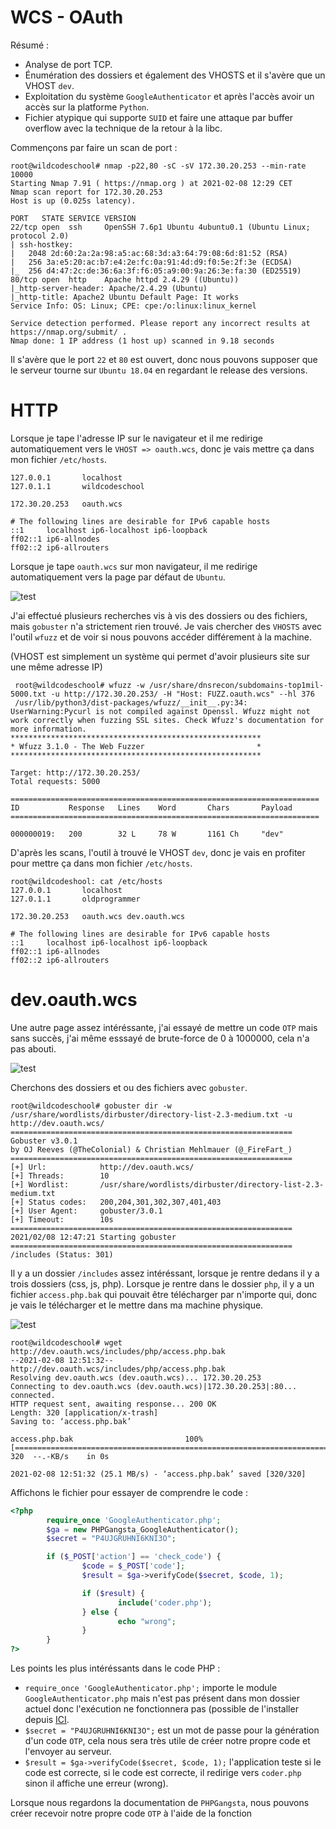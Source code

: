 # WCS - OAuth

Résumé :
  - Analyse de port TCP.
  - Énumération des dossiers et également des VHOSTS et il s'avère que un VHOST `dev`.
  - Exploitation du système `GoogleAuthenticator` et après l'accès avoir un accès sur la platforme `Python`.
  - Fichier atypique qui supporte `SUID` et faire une attaque par buffer overflow avec la technique de la retour à la libc.
  

Commençons par faire un scan de port :

    root@wildcodeschool# nmap -p22,80 -sC -sV 172.30.20.253 --min-rate 10000
    Starting Nmap 7.91 ( https://nmap.org ) at 2021-02-08 12:29 CET
    Nmap scan report for 172.30.20.253
    Host is up (0.025s latency).

    PORT   STATE SERVICE VERSION
    22/tcp open  ssh     OpenSSH 7.6p1 Ubuntu 4ubuntu0.1 (Ubuntu Linux; protocol 2.0)
    | ssh-hostkey: 
    |   2048 2d:60:2a:2a:98:a5:ac:68:3d:a3:64:79:08:6d:81:52 (RSA)
    |   256 3a:e5:20:ac:b7:e4:2e:fc:0a:91:4d:d9:f0:5e:2f:3e (ECDSA)
    |_  256 d4:47:2c:de:36:6a:3f:f6:05:a9:00:9a:26:3e:fa:30 (ED25519)
    80/tcp open  http    Apache httpd 2.4.29 ((Ubuntu))
    |_http-server-header: Apache/2.4.29 (Ubuntu)
    |_http-title: Apache2 Ubuntu Default Page: It works
    Service Info: OS: Linux; CPE: cpe:/o:linux:linux_kernel

    Service detection performed. Please report any incorrect results at https://nmap.org/submit/ .
    Nmap done: 1 IP address (1 host up) scanned in 9.18 seconds
    
Il s'avère que le port `22` et `80` est ouvert, donc nous pouvons supposer que le serveur tourne sur `Ubuntu 18.04` en regardant le release des versions.

# HTTP

Lorsque je tape l'adresse IP sur le navigateur et il me redirige automatiquement vers le `VHOST => oauth.wcs`, donc je vais mettre ça dans mon fichier `/etc/hosts`.

    127.0.0.1       localhost
    127.0.1.1       wildcodeschool

    172.30.20.253   oauth.wcs

    # The following lines are desirable for IPv6 capable hosts
    ::1     localhost ip6-localhost ip6-loopback
    ff02::1 ip6-allnodes
    ff02::2 ip6-allrouters

Lorsque je tape `oauth.wcs` sur mon navigateur, il me redirige automatiquement vers la page par défaut de `Ubuntu`.

![test](https://raw.githubusercontent.com/0ldProgrammer/0ldProgrammer.github.io/master/Screenshot_2021-02-08_12-36-19.png)

J'ai effectué plusieurs recherches vis à vis des dossiers ou des fichiers, mais `gobuster` n'a strictement rien trouvé. Je vais chercher des `VHOSTS` avec l'outil `wfuzz` et de voir si nous pouvons accéder différement à la machine.

(VHOST est simplement un système qui permet d'avoir plusieurs site sur une même adresse IP)

     root@wildcodeschool# wfuzz -w /usr/share/dnsrecon/subdomains-top1mil-5000.txt -u http://172.30.20.253/ -H "Host: FUZZ.oauth.wcs" --hl 376
     /usr/lib/python3/dist-packages/wfuzz/__init__.py:34: UserWarning:Pycurl is not compiled against Openssl. Wfuzz might not work correctly when fuzzing SSL sites. Check Wfuzz's documentation for more information.
    ********************************************************
    * Wfuzz 3.1.0 - The Web Fuzzer                         *
    ********************************************************

    Target: http://172.30.20.253/
    Total requests: 5000

    =====================================================================
    ID           Response   Lines    Word       Chars       Payload                                                                                    
    =====================================================================

    000000019:   200        32 L     78 W       1161 Ch     "dev"
    
D'après les scans, l'outil à trouvé le VHOST `dev`, donc je vais en profiter pour mettre ça dans mon fichier `/etc/hosts`.

    root@wildcodeshool: cat /etc/hosts
    127.0.0.1       localhost
    127.0.1.1       oldprogrammer

    172.30.20.253   oauth.wcs dev.oauth.wcs

    # The following lines are desirable for IPv6 capable hosts
    ::1     localhost ip6-localhost ip6-loopback
    ff02::1 ip6-allnodes
    ff02::2 ip6-allrouters
    
# dev.oauth.wcs

Une autre page assez intéréssante, j'ai essayé de mettre un code `OTP` mais sans succès, j'ai même esssayé de brute-force de 0 à 1000000, cela n'a pas abouti.

![test](https://raw.githubusercontent.com/0ldProgrammer/0ldProgrammer.github.io/master/Screenshot_2021-02-08_12-45-07.png)

Cherchons des dossiers et ou des fichiers avec `gobuster`.

    root@wildcodeschool# gobuster dir -w /usr/share/wordlists/dirbuster/directory-list-2.3-medium.txt -u http://dev.oauth.wcs/
    ===============================================================
    Gobuster v3.0.1
    by OJ Reeves (@TheColonial) & Christian Mehlmauer (@_FireFart_)
    ===============================================================
    [+] Url:            http://dev.oauth.wcs/
    [+] Threads:        10
    [+] Wordlist:       /usr/share/wordlists/dirbuster/directory-list-2.3-medium.txt
    [+] Status codes:   200,204,301,302,307,401,403
    [+] User Agent:     gobuster/3.0.1
    [+] Timeout:        10s
    ===============================================================
    2021/02/08 12:47:21 Starting gobuster
    ===============================================================
    /includes (Status: 301)

Il y a un dossier `/includes` assez intéréssant, lorsque je rentre dedans il y a trois dossiers (css, js, php). Lorsque je rentre dans le dossier `php`, il y a un fichier `access.php.bak` qui pouvait être télécharger par n'importe qui, donc je vais le télécharger et le mettre dans ma machine physique.

![test](https://raw.githubusercontent.com/0ldProgrammer/HTB-SCRIPT/master/Screenshot_2021-02-08_12-50-02.png)

    root@wildcodeschool# wget http://dev.oauth.wcs/includes/php/access.php.bak
    --2021-02-08 12:51:32--  http://dev.oauth.wcs/includes/php/access.php.bak
    Resolving dev.oauth.wcs (dev.oauth.wcs)... 172.30.20.253
    Connecting to dev.oauth.wcs (dev.oauth.wcs)|172.30.20.253|:80... connected.
    HTTP request sent, awaiting response... 200 OK
    Length: 320 [application/x-trash]
    Saving to: ‘access.php.bak’

    access.php.bak                         100%[============================================================================>]     320  --.-KB/s    in 0s      

    2021-02-08 12:51:32 (25.1 MB/s) - ‘access.php.bak’ saved [320/320]
    
Affichons le fichier pour essayer de comprendre le code :

```php
<?php
        require_once 'GoogleAuthenticator.php';
        $ga = new PHPGangsta_GoogleAuthenticator();
        $secret = "P4UJGRUHNI6KNI3O";

        if ($_POST['action'] == 'check_code') {
                $code = $_POST['code'];
                $result = $ga->verifyCode($secret, $code, 1);

                if ($result) {
                        include('coder.php');
                } else {
                        echo "wrong";
                }
        }
?>
```

Les points les plus intéréssants dans le code PHP :

- `require_once 'GoogleAuthenticator.php';` importe le module `GoogleAuthenticator.php` mais n'est pas présent dans mon dossier actuel donc l'exécution ne fonctionnera pas (possible de l'installer depuis [ICI](https://raw.githubusercontent.com/PHPGangsta/GoogleAuthenticator/master/PHPGangsta/GoogleAuthenticator.php).
- `$secret = "P4UJGRUHNI6KNI3O";` est un mot de passe pour la génération d'un code `OTP`, cela nous sera très utile de créer notre propre code et l'envoyer au serveur.
- `$result = $ga->verifyCode($secret, $code, 1);` l'application teste si le code est correcte, si le code est correcte, il redirige vers `coder.php` sinon il affiche une erreur (wrong).

Lorsque nous regardons la documentation de `PHPGangsta`, nous pouvons créer recevoir notre propre code `OTP` à l'aide de la fonction 

